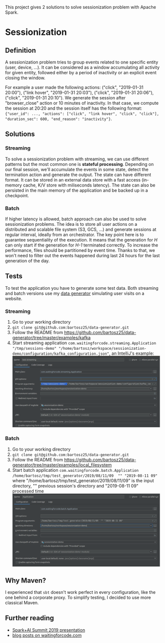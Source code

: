 This project gives 2 solutions to solve sessionization problem with Apache Spark.

# Sessionization 
## Definition
A sessionization problem tries to group events related to one specific entity (user, device, ...). It can be considered as
a window accumulating all activity for given entity, followed either by a period of inactivity or an explicit event 
closing the window.

For example a user made the following actions: ("click", "2019-01-31 20:00"), ("link hover", "2019-01-31 20:03"),
("click", "2019-01-31 20:06"), ("click", "2019-01-31 20:10"). We generate the session after "browser_close" action or 
10 minutes of inactivity. In that case, we compute the session at 20:20 and the session itself has the following format: 
`{"user_id": ..., "actions": ["click", "link hover", "click", "click"], "duration_sec": 600, "end_reason": "inactivity"}`.

## Solutions
### Streaming
To solve a sessionization problem with streaming, we can use different patterns but the most common one is **stateful
processing**. Depending on our final session, we'll accumulate the events in some state, detect the termination action
and generate the output. The state can have different format. It can be stored in an external data store with a fast
access (in-memory cache, K/V store with miliseconds latency). The state can also be persisted in the main memory of the
application and be backed up in a checkpoint.

### Batch
If higher latency is allowed, batch approach can also be used to solve sessionization problems. The idea is to store
all user actions on a distributed and scalable file system (S3, GCS, ...) and generate sessions at regular interval, 
ideally from an orchestrator. The key point here is to guarantee sequentiality of the execution. It means that the
generation for *H* can only start if the generation for *H-1* terminated correctly. To increase the performance, 
files should be partitioned by event time. Thanks to that, we won't need to filter out the events happened during last 
24 hours for the last generation of the day.

## Tests
To test the application you have to generate some test data. Both streaming and batch versions use 
my [data generator](https://github.com/bartosz25/data-generator) simulating user visits on a website.
### Streaming
1. Go to your working directory
2. `git clone git@github.com:bartosz25/data-generator.git`
3. Follow the README from https://github.com/bartosz25/data-generator/tree/master/examples/kafka
4. Start streaming application `com.waitingforcode.streaming.Application "/tmp/sessions-demo" "/home/bartosz/workspace/sessionization-demo/configuration/kafka_configuration.json"`, an IntelliJ's example:
![IntelliJ configuration for streaming](./doc/intellij_streaming.png)

### Batch
1. Go to your working directory
2. `git clone git@github.com:bartosz25/data-generator.git`
3. Follow the README from https://github.com/bartosz25/data-generator/tree/master/examples/local_filesystem
4. Start batch application `com.waitingforcode.batch.Application /home/bartosz/tmp/test_generator/2019/08/11/09  "" "2019-08-11 09"`
where "/home/bartosz/tmp/test_generator/2019/08/11/09" is the input directory, "" previous session's directory and "2019-08-11 09" processed time
![IntelliJ configuration for batch](./doc/intellij_batch.png)

## Why Maven?
I experienced that `sbt` doesn't work perfect in every configuration, like the one behind a corporate proxy. To simplify
testing, I decided to use more classical Maven.

## Further reading
* <a href="https://databricks.com/session_eu19/using-apache-spark-to-solve-sessionization-problem-in-batch-and-streaming" target="_blank">Spark+AI Summit 2019 presentation</a>
* <a href="https://www.waitingforcode.com/tags/spark-summit-2019-talk-notes" target="_blank">blog posts on waitingforcode.com</a>
